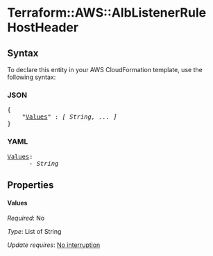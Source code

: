# Terraform::AWS::AlbListenerRule HostHeader

## Syntax

To declare this entity in your AWS CloudFormation template, use the following syntax:

### JSON

<pre>
{
    "<a href="#values" title="Values">Values</a>" : <i>[ String, ... ]</i>
}
</pre>

### YAML

<pre>
<a href="#values" title="Values">Values</a>: <i>
      - String</i>
</pre>

## Properties

#### Values

_Required_: No

_Type_: List of String

_Update requires_: [No interruption](https://docs.aws.amazon.com/AWSCloudFormation/latest/UserGuide/using-cfn-updating-stacks-update-behaviors.html#update-no-interrupt)

